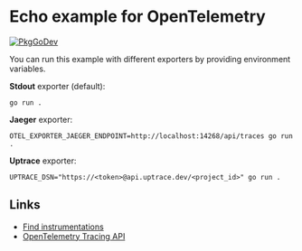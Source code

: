 # Echo example for OpenTelemetry

[![PkgGoDev](https://pkg.go.dev/badge/go.opentelemetry.io/contrib/instrumentation/github.com/labstack/echo/otelecho)](https://pkg.go.dev/go.opentelemetry.io/contrib/instrumentation/github.com/labstack/echo/otelecho)

You can run this example with different exporters by providing environment variables.

**Stdout** exporter (default):

```shell
go run .
```

**Jaeger** exporter:

```shell
OTEL_EXPORTER_JAEGER_ENDPOINT=http://localhost:14268/api/traces go run .
```

**Uptrace** exporter:

```shell
UPTRACE_DSN="https://<token>@api.uptrace.dev/<project_id>" go run .
```

## Links

- [Find instrumentations](https://opentelemetry.uptrace.dev/instrumentations/?lang=go)
- [OpenTelemetry Tracing API](https://opentelemetry.uptrace.dev/guide/go-tracing.html)
